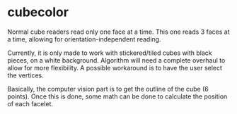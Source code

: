 # cubecolor

Normal cube readers read only one face at a time. This one reads 3 faces at a time, 
allowing for orientation-independent reading.

Currently, it is only made to work with stickered/tiled cubes with black pieces, on 
a white background. Algorithm will need a complete overhaul to allow for more 
flexibility. A possible workaround is to have the user select the vertices.

Basically, the computer vision part is to get the outline of the cube (6 points). 
Once this is done, some math can be done to calculate the position of each facelet.
